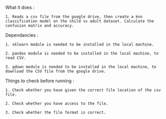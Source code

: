 What it does :

    1. Reads a csv file from the google drive, then create a knn classification model on the child vs adult dataset. Calculate the confusion matrix and accuracy.

Dependancies :

    1. sklearn module is needed to be installed in the local machine.

    2. pandas module is needed to be installed in the local machine, to read CSV.

    3. gdown module is needed to be installed in the local machine, to download the CSV file from the google drive. 


Things to check before running :

    1. Check whether you have given the correct file location of the csv file. 

    2. Check whether you have access to the file. 

    3. Check whether the file format is correct.